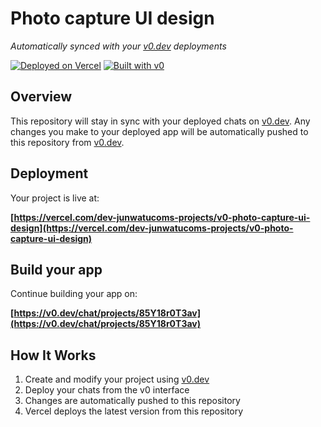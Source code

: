 # Photo capture UI design

*Automatically synced with your [v0.dev](https://v0.dev) deployments*

[![Deployed on Vercel](https://img.shields.io/badge/Deployed%20on-Vercel-black?style=for-the-badge&logo=vercel)](https://vercel.com/dev-junwatucoms-projects/v0-photo-capture-ui-design)
[![Built with v0](https://img.shields.io/badge/Built%20with-v0.dev-black?style=for-the-badge)](https://v0.dev/chat/projects/85Y18r0T3av)

## Overview

This repository will stay in sync with your deployed chats on [v0.dev](https://v0.dev).
Any changes you make to your deployed app will be automatically pushed to this repository from [v0.dev](https://v0.dev).

## Deployment

Your project is live at:

**[https://vercel.com/dev-junwatucoms-projects/v0-photo-capture-ui-design](https://vercel.com/dev-junwatucoms-projects/v0-photo-capture-ui-design)**

## Build your app

Continue building your app on:

**[https://v0.dev/chat/projects/85Y18r0T3av](https://v0.dev/chat/projects/85Y18r0T3av)**

## How It Works

1. Create and modify your project using [v0.dev](https://v0.dev)
2. Deploy your chats from the v0 interface
3. Changes are automatically pushed to this repository
4. Vercel deploys the latest version from this repository